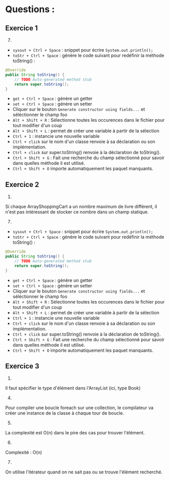 # Questions :

## Exercice 1
7.
- `sysout + Ctrl + Space` : snippet pour écrire `System.out.println();`
- `toStr + Ctrl + Space` : génère le code suivant pour redéfinir la méthode toString() :
```java
@Override
public String toString() {
	// TODO Auto-generated method stub
	return super.toString();
}
```
- `get + Ctrl + Space` : génère un getter
- `set + Ctrl + Space` : génère un setter
- Cliquer sur le bouton `Generate constructor using fields...` et séléctionner le champ foo
- `Alt + Shift + R` : Sélectionne toutes les occurences dans le fichier pour tout modifier d'un coup
- `Alt + Shift + L` : permet de créer une variable à partir de la sélection
- `Ctrl + 1` : instancie une nouvelle variable
- `Ctrl + click` sur le nom d'un classe renvoie à sa déclaration ou son implémentation.
- `Ctrl + click` sur super.toString() renvoie à la déclaration de toString().
- `Ctrl + Shift + G` : Fait une recherche du champ sélectionné pour savoir dans quelles méthode il est utilisé.
- `Ctrl + Shift + O` importe automatiquement les paquet manquants.

## Exercice 2
1. 
Si chaque ArrayShoppingCart a un nombre maximum de livre différent, 
il n'est pas intéressant de stocker ce nombre dans un champ statique.

7.
- `sysout + Ctrl + Space` : snippet pour écrire `System.out.println();`
- `toStr + Ctrl + Space` : génère le code suivant pour redéfinir la méthode toString() :
```java
@Override
public String toString() {
	// TODO Auto-generated method stub
	return super.toString();
}
```
- `get + Ctrl + Space` : génère un getter
- `set + Ctrl + Space` : génère un setter
- Cliquer sur le bouton `Generate constructor using fields...` et séléctionner le champ foo
- `Alt + Shift + R` : Sélectionne toutes les occurences dans le fichier pour tout modifier d'un coup
- `Alt + Shift + L` : permet de créer une variable à partir de la sélection
- `Ctrl + 1` : instancie une nouvelle variable
- `Ctrl + click` sur le nom d'un classe renvoie à sa déclaration ou son implémentation.
- `Ctrl + click` sur super.toString() renvoie à la déclaration de toString().
- `Ctrl + Shift + G` : Fait une recherche du champ sélectionné pour savoir dans quelles méthode il est utilisé.
- `Ctrl + Shift + O` importe automatiquement les paquet manquants.


## Exercice 3
1. 
Il faut spécifier le type d'élément dans l'ArrayList (ici, type Book)

4. 
Pour compiler une boucle foreach sur une collection, le compilateur va créer une instance de la classe à chaque tour de boucle.

5. 
La complexité est O(n) dans le pire des cas pour trouver l'élément.

6.
Complexité : O(n)

7. 
On utilise l'itérateur quand on ne sait pas ou se trouve l'élément recherché.